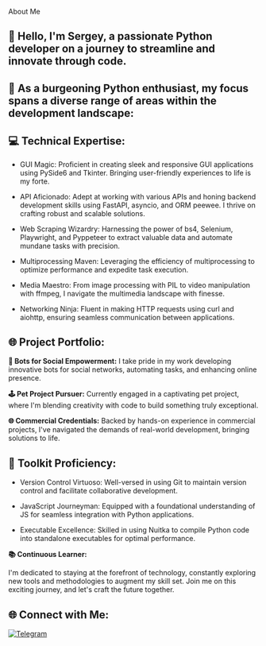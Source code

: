 About Me

## 👋 Hello, I'm Sergey, a passionate Python developer on a journey to streamline and innovate through code.

## 🚀 As a burgeoning Python enthusiast, my focus spans a diverse range of areas within the development landscape:
## 💻 Technical Expertise:

-    GUI Magic: Proficient in creating sleek and responsive GUI applications using PySide6 and Tkinter. Bringing user-friendly experiences to life is my forte.

-    API Aficionado: Adept at working with various APIs and honing backend development skills using FastAPI, asyncio, and ORM peewee. I thrive on crafting robust and scalable solutions.

-    Web Scraping Wizardry: Harnessing the power of bs4, Selenium, Playwright, and Pyppeteer to extract valuable data and automate mundane tasks with precision.

-    Multiprocessing Maven: Leveraging the efficiency of multiprocessing to optimize performance and expedite task execution.

-    Media Maestro: From image processing with PIL to video manipulation with ffmpeg, I navigate the multimedia landscape with finesse.

-    Networking Ninja: Fluent in making HTTP requests using curl and aiohttp, ensuring seamless communication between applications.

## 🌐 Project Portfolio:

**🤖 Bots for Social Empowerment:** I take pride in my work developing innovative bots for social networks, automating tasks, and enhancing online presence.

**🕹️ Pet Project Pursuer:** Currently engaged in a captivating pet project, where I'm blending creativity with code to build something truly exceptional.

**🌐 Commercial Credentials:**
Backed by hands-on experience in commercial projects, I've navigated the demands of real-world development, bringing solutions to life.

## 🧰 Toolkit Proficiency:

-    Version Control Virtuoso: Well-versed in using Git to maintain version control and facilitate collaborative development.

-    JavaScript Journeyman: Equipped with a foundational understanding of JS for seamless integration with Python applications.

-    Executable Excellence: Skilled in using Nuitka to compile Python code into standalone executables for optimal performance.

**📚 Continuous Learner:**

I'm dedicated to staying at the forefront of technology, constantly exploring new tools and methodologies to augment my skill set. Join me on this exciting journey, and let's craft the future together.

## 🌐 Connect with Me:
[![Telegram](https://img.icons8.com/fluency/1x/telegram-app.png)](http://t.me/usernameBINGO)
